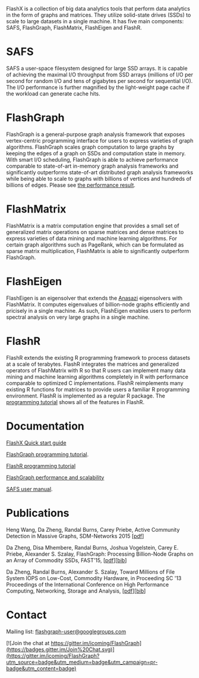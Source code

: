FlashX is a collection of big data analytics tools that perform data analytics
in the form of graphs and matrices. They utilize solid-state drives (SSDs) to
scale to large datasets in a single machine. It has five main components:
SAFS, FlashGraph, FlashMatrix, FlashEigen and FlashR.

SAFS
========

SAFS a user-space filesystem designed for large SSD arrays. It is capable of
achieving the maximal I/O throughput from SSD arrays (millions of I/O per
second for random I/O and tens of gigabytes per second for sequential I/O).
The I/O performance is further magnified by the light-weight page cache if
the workload can generate cache hits.

FlashGraph
===========

FlashGraph is a general-purpose graph analysis framework that exposes
vertex-centric programming interface for users to express varieties of
graph algorithms. FlashGraph scales graph computation to large graphs by
keeping the edges of a graph on SSDs and computation state in memory.
With smart I/O scheduling, FlashGraph is able to achieve performance
comparable to state-of-art in-memory graph analysis frameworks and
significantly outperforms state-of-art distributed graph analysis frameworks
while being able to scale to graphs with billions of vertices and hundreds
of billions of edges. Please see
[the performance result](https://github.com/icoming/FlashX/wiki/FlashGraph-performance).

FlashMatrix
===========

FlashMatrix is a matrix computation engine that provides a small set of
generalized matrix operations on sparse matrices and dense matrices to express
varieties of data mining and machine learning algorithms. For certain graph
algorithms such as PageRank, which can be formulated as sparse matrix
multiplication, FlashMatrix is able to significantly outperform FlashGraph.

FlashEigen
==========
FlashEigen is an eigensolver that extends the
[Anasazi](https://trilinos.org/packages/anasazi/) eigensolvers with FlashMatrix.
It computes eigenvalues of billion-node graphs efficiently and pricisely
in a single machine. As such, FlashEigen enables users to perform spectral
analysis on very large graphs in a single machine.

FlashR
===========

FlashR extends the existing R programming framework to process datasets at
a scale of terabytes. FlashR integrates the matrices and generalized operators
of FlashMatrix with R so that R users can implement many data mining and
machine learning algorithms completely in R with performance comparable
to optimized C implementations. FlashR reimplements many existing R functions
for matrices to provide users a familiar R programming environment. FlashR
is implemented as a regular R package.
The [programming tutorial](https://github.com/icoming/FlashX/wiki/FlashR-programming-tutorial)
shows all of the features in FlashR.

Documentation
========

[FlashX Quick start guide](https://github.com/icoming/FlashX/wiki/FlashX-Quick-Start-Guide)

[FlashGraph programming tutorial](https://github.com/icoming/FlashX/wiki/FlashGraph-programming-tutorial).

[FlashR programming tutorial](https://github.com/icoming/FlashX/wiki/FlashR-programming-tutorial)

[FlashGraph performance and scalability](https://github.com/icoming/FlashGraph/wiki/FlashGraph-performance)

[SAFS user manual](https://github.com/icoming/FlashGraph/wiki/SAFS-user-manual).

Publications
========
Heng Wang, Da Zheng, Randal Burns, Carey Priebe, Active Community Detection in Massive Graphs, SDM-Networks 2015 [[pdf](http://arxiv.org/pdf/1412.8576v3.pdf)]

Da Zheng, Disa Mhembere, Randal Burns, Joshua Vogelstein, Carey E. Priebe, Alexander S. Szalay, FlashGraph: Processing Billion-Node Graphs on an Array of Commodity SSDs, FAST'15, [[pdf](https://www.usenix.org/system/files/conference/fast15/fast15-paper-zheng.pdf)][[bib](https://www.usenix.org/biblio/export/bibtex/188418)]

Da Zheng, Randal Burns, Alexander S. Szalay, Toward Millions of File System IOPS on Low-Cost, Commodity Hardware, in Proceeding SC '13 Proceedings of the International Conference on High Performance Computing, Networking, Storage and Analysis, [[pdf](http://www.cs.jhu.edu/~zhengda/sc13.pdf)][[bib](http://dl.acm.org/downformats.cfm?id=2503225&parent_id=2503210&expformat=bibtex&CFID=445591569&CFTOKEN=95321450)]

Contact
========

Mailing list: flashgraph-user@googlegroups.com

[![Join the chat at https://gitter.im/icoming/FlashGraph](https://badges.gitter.im/Join%20Chat.svg)](https://gitter.im/icoming/FlashGraph?utm_source=badge&utm_medium=badge&utm_campaign=pr-badge&utm_content=badge)
